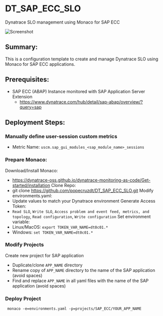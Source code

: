 # DT_SAP_ECC_SLO
Dynatrace SLO management using Monaco for SAP ECC

![Screenshot](https://raw.githubusercontent.com/popecruzdt/DT_SAP_ECC_SLO/main/screenshots/DT_SAP_ECC_SLO_Diagram.png)

## Summary:
This is a configuration template to create and manage Dynatrace SLO using Monaco for SAP ECC applications.

## Prerequisites:
  * SAP ECC (ABAP) Instance monitored with SAP Application Server Extension
    * https://www.dynatrace.com/hub/detail/sap-abap/overview/?query=sap

## Deployment Steps:
### Manually define user-session custom metrics
  * Metric Name: `uscm.sap_gui_modules_<sap_module_name>_sessions`

### Prepare Monaco:
Download/Install Monaco:
  * https://dynatrace-oss.github.io/dynatrace-monitoring-as-code/Get-started/installation
Clone Repo:
  * git clone https://github.com/popecruzdt/DT_SAP_ECC_SLO.git
Modify environments.yaml:
  * Update values to match your Dynatrace environment
Generate Access Token:
  * `Read SLO`, `Write SLO`, `Access problem and event feed, metrics, and topology`, `Read configuration`, `Write configuration`
Set environment variable:
  * Linux/MacOS: `export TOKEN_VAR_NAME=dt0c01.*`
  * Windows: `set TOKEN_VAR_NAME=dt0c01.*`

### Modify Projects
Create new project for SAP application
  * Duplicate/clone `APP_NAME` directory
  * Rename copy of `APP_NAME` directory to the name of the SAP application (avoid spaces)
  * Find and replace `APP_NAME` in all yaml files with the name of the SAP application (avoid spaces)

### Deploy Project
```
 monaco -e=environments.yaml -p=projects/SAP_ECC/YOUR_APP_NAME
```
